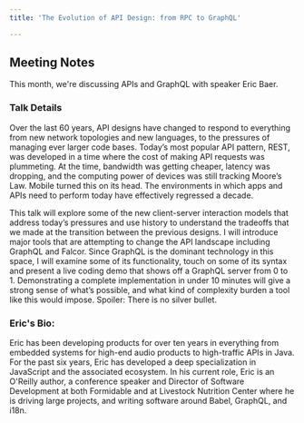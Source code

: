 ```yaml
---
title: 'The Evolution of API Design: from RPC to GraphQL'

---
```


## Meeting Notes

This month, we're discussing APIs and GraphQL with speaker Eric Baer.

### Talk Details

Over the last 60 years, API designs have changed to respond to everything from new network topologies and new languages, to the pressures of managing ever larger code bases. Today’s most popular API pattern, REST, was developed in a time where the cost of making API requests was plummeting. At the time, bandwidth was getting cheaper, latency was dropping, and the computing power of devices was still tracking Moore’s Law. Mobile turned this on its head. The environments in which apps and APIs need to perform today have effectively regressed a decade.

This talk will explore some of the new client-server interaction models that address today’s pressures and use history to understand the tradeoffs that we made at the transition between the previous designs. I will introduce major tools that are attempting to change the API landscape including GraphQL and Falcor. Since GraphQL is the dominant technology in this space, I will examine some of its functionality, touch on some of its syntax and present a live coding demo that shows off a GraphQL server from 0 to 1. Demonstrating a complete implementation in under 10 minutes will give a strong sense of what’s possible, and what kind of complexity burden a tool like this would impose. Spoiler: There is no silver bullet.

### Eric's Bio:

Eric has been developing products for over ten years in everything from embedded systems for high-end audio products to high-traffic APIs in Java. For the past six years, Eric has developed a deep specialization in JavaScript and the associated ecosystem. In his current role, Eric is an O'Reilly author, a conference speaker and Director of Software Development at both Formidable and at Livestock Nutrition Center where he is driving large projects, and writing software around Babel, GraphQL, and i18n.
